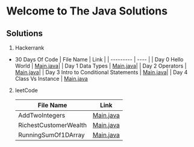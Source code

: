 # Welcome to The Java Solutions

## Solutions

1. Hackerrank

- 30 Days Of Code
   | File Name | Link |
   | --------- | ---- |
   | Day 0 Hello World | [Main.java](https://github.com/rrob1n/javaSolutions/blob/main/hackerrank/30DaysOfCode/Day0HelloWorld/src/Main.java)|
   | Day 1 Data Types | [Main.java](https://github.com/rrob1n/javaSolutions/blob/main/hackerrank/30DaysOfCode/Day1DataTypes/src/Main.java)|
   | Day 2 Operators | [Main.java](https://github.com/rrob1n/javaSolutions/blob/main/hackerrank/30DaysOfCode/Day2Operators/src/Main.java)|
   | Day 3 Intro to Conditional Statements | [Main.java](https://github.com/rrob1n/javaSolutions/blob/main/hackerrank/30DaysOfCode/Day3IntroToConditionalStatements/Main.java)|
   | Day 4 Class Vs Instance | [Main.java](https://github.com/rrob1n/javaSolutions/blob/main/hackerrank/30DaysOfCode/Day4ClassVsInstance/src/Main.java)
   


2. leetCode

    | File Name | Link |
    | --------- | ---- |
    | AddTwoIntegers | [Main.java](https://github.com/rrob1n/javaSolutions/blob/main/leetcode/AddTwoIntegers/src/Main.java)|
    | RichestCustomerWealth | [Main.java](https://github.com/rrob1n/javaSolutions/blob/main/leetcode/RichestCustomerWealth/src/Main.java)|
    | RunningSumOf1DArray | [Main.java](https://github.com/rrob1n/javaSolutions/blob/main/leetcode/RunningSumOf1DArray/src/Main.java)|